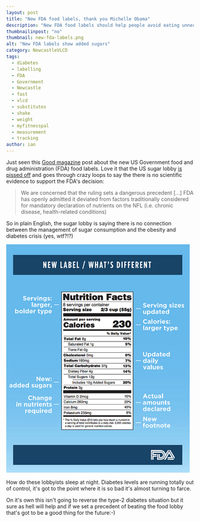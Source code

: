 ```yaml
---
layout: post
title: "New FDA food labels, thank you Michelle Obama"
description: "New FDA food labels should help people avoid eating unnecessary sugar"
thumbnailinpost: "no"
thumbnail: new-fda-labels.png
alt: "New FDA labels show added sugars"
category: NewcastleVLCD
tags:
  - diabetes
  - labelling
  - FDA
  - Government
  - Newcastle
  - fast
  - vlcd
  - substitutes
  - shake
  - weight
  - myfitnesspal
  - measurement
  - tracking
author: ian
---
```


Just seen this [Good magazine](https://www.good.is/articles/new-fda-labels) post about the new US Government food and drug administration (FDA) food labels. Love it that the US sugar lobby [is pissed off](https://www.sugar.org/the-sugar-association-statement-on-fdas-added-sugars-declaration/) and goes through crazy loops to say the there is no scientific evidence to support the FDA's decision:

> We are concerned that the ruling sets a dangerous precedent [...] FDA has openly admitted it deviated from factors traditionally considered for mandatory declaration of nutrients on the NFL (i.e. chronic disease, health-related conditions)

So in plain English, the sugar lobby is saying there is no connection between the management of sugar consumption and the obesity and diabetes crisis (yes, wtf?!?)

![The new FD labels aren't a game-changer as such but they mark a key milestone in public health:-)](/assets/i/new-fda-labels.png)

How do these lobbyists sleep at night. Diabetes levels are running totally out of control, it's got to the point where it is so bad it's almost turning to farce.

On it's own this isn't going to reverse the type-2 diabetes situation but it sure as hell will help and if we set a precedent of beating the food lobby that's got to be a good thing for the future:-)

